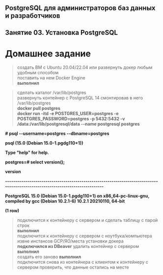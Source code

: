 ## PostgreSQL для администраторов баз данных и разработчиков ##  
## Занятие 03. Установка PostgreSQL ##  
# Домашнее задание #  

>создать ВМ с Ubuntu 20.04/22.04 или развернуть докер любым удобным способом  
>поставить на нем Docker Engine  
**выполнил**  

>сделать каталог /var/lib/postgres  
>развернуть контейнер с PostgreSQL 14 смонтировав в него /var/lib/postgres  
**docker pull postgres**  
**docker run -itd -e POSTGRES_USER=postgres -e POSTGRES_PASSWORD=postgres -p 5432:5432 -v /data:/var/lib/postgresql/data --name postgresql postgres**  

**# psql --username=postgres --dbname=postgres**

**psql (15.0 (Debian 15.0-1.pgdg110+1))**

**Type "help" for help.**

**postgres=# select version();**

**version**
                                                         
**-----------------------------------------------------------------------------------------------------------------------------**

**PostgreSQL 15.0 (Debian 15.0-1.pgdg110+1) on x86_64-pc-linux-gnu, compiled by gcc (Debian 10.2.1-6) 10.2.1 20210110, 64-bit**

**(1 row)**
 
>подключится к контейнеру с сервером и сделать таблицу с парой строк  
**выполнил**  
>подключится к контейнеру с сервером с ноутбука/компьютера извне инстансов GCP/ЯО/места установки докера  
**подключился из DBeaver**
>удалить контейнер с сервером
**выполнил**  
>создать его заново
**выполнил**  
>подключится снова из контейнера с клиентом к контейнеру с сервером
>проверить, что данные остались на месте
